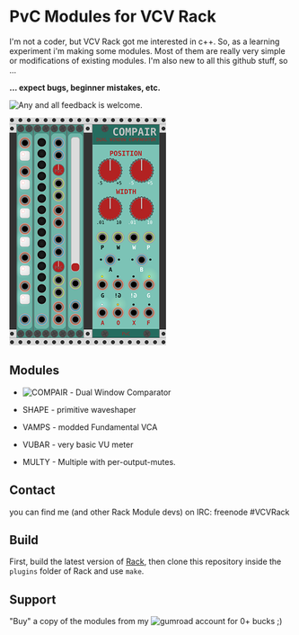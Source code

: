 
# PvC Modules for VCV Rack

I'm not a coder, but VCV Rack got me interested in c++.
So, as a learning experiment i'm making some modules.
Most of them are really very simple or modifications of existing modules.
I'm also new to all this github stuff, so ...


**... expect bugs, beginner mistakes, etc.**

![Any and all feedback is welcome.](https://github.com/phdsg/PvC/issues)



![All Modules](/images/AllModules.png?raw=true "All Modules")

## Modules
* ![COMPAIR](https://github.com/phdsg/PvC/wiki/Compair) - Dual Window Comparator

* SHAPE - primitive waveshaper
* VAMPS - modded Fundamental VCA
* VUBAR - very basic VU meter
* MULTY - Multiple with per-output-mutes.

## Contact

you can find me (and other Rack Module devs) on IRC: freenode #VCVRack


## Build

First, build the latest version of [Rack](https://github.com/VCVRack/Rack), then clone this repository inside the `plugins` folder of Rack and use `make`.

## Support

"Buy" a copy of the modules from my ![gumroad](https://gumroad.com/l/kXPIO) account for 0+ bucks ;)

